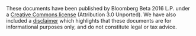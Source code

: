 These documents have been published by Bloomberg Beta 2016 L.P. under a [Creative Commons license](https://creativecommons.org/licenses/by/3.0/) (Attribution 3.0 Unported). We have also included a [disclaimer](https://github.com/Bloomberg-Beta/Deal-Documents/blob/master/DISCLAIMER.md) which highlights that these documents are for informational purposes only, and do not constitute legal or tax advice.
